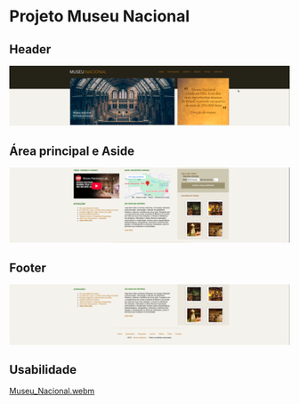 # Projeto Museu Nacional

## Header
![alt text](midia/image1.png)

## Área principal e Aside
![alt text](midia/image-2.png)

## Footer
![alt text](midia/image4.png)

## Usabilidade

[Museu_Nacional.webm](https://github.com/user-attachments/assets/38697216-414e-47bb-b8d9-9e076853c533)
